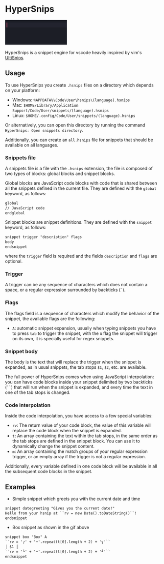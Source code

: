 # HyperSnips

![](./images/welcome.gif)

HyperSnips is a snippet engine for vscode heavily inspired by vim's
[UltiSnips](https://github.com/SirVer/ultisnips).

## Usage
To use HyperSnips you create `.hsnips` files on a directory which depends on your platform:
- Windows: `%APPDATA%\Code\User\hsnips\(language).hsnips`
- Mac: `$HOME/Library/Application Support/Code/User/snippets/(language).hsnips`
- Linux: `$HOME/.config/Code/User/snippets/(language).hsnips`

Or alternatively, you can open this directory by running the command `HyperSnips: Open snippets
directory`.

Additionally, you can create an `all.hsnips` file for snippets that should be available on all languages.

### Snippets file
A snippets file is a file with the `.hsnips` extension, the file is composed of two types of blocks:
global blocks and snippet blocks.

Global blocks are JavaScript code blocks with code that is shared between all the snippets defined
in the current file. They are defined with the `global` keyword, as follows:
```hsnips
global
// JavaScript code
endglobal
```

Snippet blocks are snippet definitions. They are defined with the `snippet` keyword, as follows:
```hsnips
snippet trigger "description" flags
body
endsnippet
```
where the `trigger` field is required and the fields `description` and `flags` are optional.

### Trigger
A trigger can be any sequence of characters which does not contain a space, or a regular expression
surrounded by backticks (`` ` ``).

### Flags
The flags field is a sequence of characters which modify the behavior of the snippet, the available
flags are the following:

- `A`: automatic snippet expansion, usually when typing snippets you have to press `tab` to trigger
  the snippet, with the `A` flag the snippet will trigger on its own, it is specially useful for
  regex snippets.

### Snippet body
The body is the text that will replace the trigger when the snippet is expanded, as in usual
snippets, the tab stops `$1`, `$2`, etc. are available.

The full power of HyperSnips comes when using JavaScript interpolation: you can have code blocks
inside your snippet delimited by two backticks (` `` `) that will run when the snippet is expanded,
and every time the text in one of the tab stops is changed.

### Code interpolation
Inside the code interpolation, you have access to a few special variables:
- `rv`:  The return value of your code block, the value of this variable will replace the code block
  when the snippet is expanded.
- `t`: An array containing the text within the tab stops, in the same order as the tab stops are
  defined in the snippet block. You can use it to dynamically change the snippet content.
- `m`: An array containing the match groups of your regular expression trigger, or an empty array if
  the trigger is not a regular expression.

Additionally, every variable defined in one code block will be available in all the subsequent code
blocks in the snippet.

## Examples
- Simple snippet which greets you with the current date and time
```hsnips
snippet dategreeting "Gives you the current date!"
Hello from your hsnip at ``rv = new Date().toDateString()``!
endsnippet
```

- Box snippet as shown in the gif above
```hsnips
snippet box "Box" A
``rv = '┌' + '─'.repeat(t[0].length + 2) + '┐'``
│ $1 │
``rv = '└' + '─'.repeat(t[0].length + 2) + '┘'``
endsnippet
```
